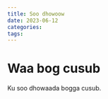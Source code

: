 ```yaml
---
title: Soo dhowoow
date: 2023-06-12
categories: 
tags: 
---
```


# Waa bog cusub
Ku soo dhowaada bogga cusub.
